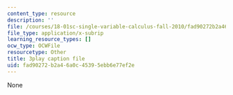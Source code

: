 ```yaml
---
content_type: resource
description: ''
file: /courses/18-01sc-single-variable-calculus-fall-2010/fad90272b2a46a0c45395ebb6e77ef2e_eRCN3daFCmU.srt
file_type: application/x-subrip
learning_resource_types: []
ocw_type: OCWFile
resourcetype: Other
title: 3play caption file
uid: fad90272-b2a4-6a0c-4539-5ebb6e77ef2e
---
```

None


